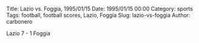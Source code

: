 Title: Lazio vs. Foggia, 1995/01/15
Date: 1995/01/15 00:00
Category: sports
Tags: football, football scores, Lazio, Foggia
Slug: lazio-vs-foggia
Author: carbonero


Lazio 7 - 1 Foggia
